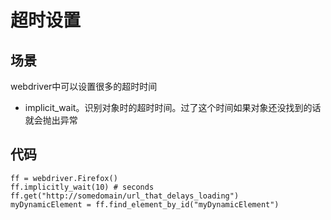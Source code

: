 超时设置
=========

场景
----
webdriver中可以设置很多的超时时间

* implicit_wait。识别对象时的超时时间。过了这个时间如果对象还没找到的话就会抛出异常

代码
----

```
ff = webdriver.Firefox()
ff.implicitly_wait(10) # seconds
ff.get("http://somedomain/url_that_delays_loading")
myDynamicElement = ff.find_element_by_id("myDynamicElement")

```

